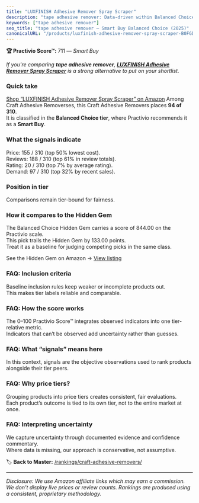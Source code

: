 ```yaml
---
title: "LUXFINISH Adhesive Remover Spray Scraper"
description: "tape adhesive remover: Data-driven within Balanced Choice ranking using the Practivio Score™. Positioned by quality, value, demand, findability, momentum."
keywords: ["tape adhesive remover"]
seo_title: "tape adhesive remover — Smart Buy Balanced Choice (2025)"
canonicalURL: "/products/luxfinish-adhesive-remover-spray-scraper-B0FGD76NKD/"
---
```


**🏆 Practivio Score™:** 711 — _Smart Buy_


*If you're comparing **tape adhesive remover**, **[LUXFINISH Adhesive Remover Spray Scraper](https://www.amazon.com/dp/B0FGD76NKD?tag=practivio-20)** is a strong alternative to put on your shortlist.*
### Quick take
[Shop “LUXFINISH Adhesive Remover Spray Scraper” on Amazon](https://www.amazon.com/dp/B0FGD76NKD?tag=practivio-20)
Among Craft Adhesive Removerses, this Craft Adhesive Removers places **94 of 310**.  
It is classified in the **Balanced Choice tier**, where Practivio recommends it as a **Smart Buy**.

### What the signals indicate
Price: 155 / 310 (top 50% lowest cost).  
Reviews: 188 / 310 (top 61% in review totals).  
Rating: 20 / 310 (top 7% by average rating).  
Demand: 97 / 310 (top 32% by recent sales).

### Position in tier
Comparisons remain tier-bound for fairness.

### How it compares to the Hidden Gem
The Balanced Choice Hidden Gem carries a score of 844.00 on the Practivio scale.  
This pick trails the Hidden Gem by 133.00 points.  
Treat it as a baseline for judging competing picks in the same class.  

See the Hidden Gem on Amazon → [View listing](https://www.amazon.com/dp/B0797D6NZM?tag=practivio-20)

### FAQ: Inclusion criteria
Baseline inclusion rules keep weaker or incomplete products out.  
This makes tier labels reliable and comparable.

### FAQ: How the score works
The 0–100 Practivio Score™ integrates observed indicators into one tier-relative metric.  
Indicators that can’t be observed add uncertainty rather than guesses.

### FAQ: What “signals” means here
In this context, signals are the objective observations used to rank products alongside their tier peers.

### FAQ: Why price tiers?
Grouping products into price tiers creates consistent, fair evaluations.  
Each product’s outcome is tied to its own tier, not to the entire market at once.

### FAQ: Interpreting uncertainty
We capture uncertainty through documented evidence and confidence commentary.  
Where data is missing, our approach is conservative, not assumptive.


🏷️ **Back to Master:** [/rankings/craft-adhesive-removers/](/rankings/craft-adhesive-removers/)

---
_Disclosure: We use Amazon affiliate links which may earn a commission. We don’t display live prices or review counts. Rankings are produced using a consistent, proprietary methodology._
